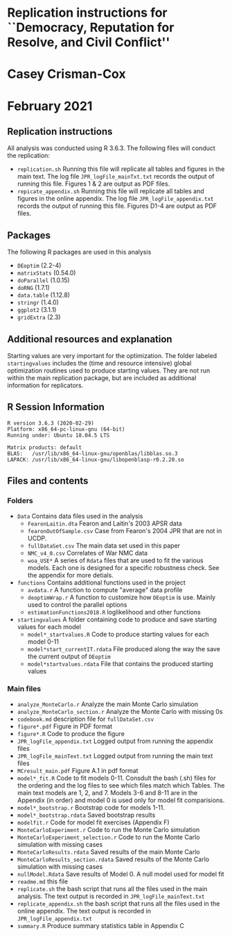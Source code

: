 # Replication instructions for ``Democracy, Reputation for Resolve, and Civil Conflict''
# Casey Crisman-Cox
# February 2021

## Replication instructions
All analysis was conducted using R 3.6.3.  The following files will conduct the replication:

- `replication.sh` Running this file will replicate all tables and figures in the main text. The log file `JPR_logFile_mainTxt.txt` records the output of running this file. Figures 1 & 2 are output as PDF files.
- `repicate_appendix.sh` Running this file will replicate all tables and figures in the online appendix. The log file `JPR_logFile_appendix.txt` records the output of running this file. Figures D1-4 are output as PDF files.


## Packages 
The following R packages are used in this analysis

- `DEoptim` (2.2-4)
- `matrixStats` (0.54.0)
- `doParallel` (1.0.15)
- `doRNG` (1.7.1)
- `data.table` (1.12.8)
- `stringr` (1.4.0)
- `ggplot2` (3.1.1)
- `gridExtra` (2.3)



## Additional resources and explanation
Starting values are very important for the optimization. The folder labeled `startingvalues` includes the (time and resource intensive) global optimization routines used to produce starting values. They are not run within the main replication package, but are included as additional information for replicators.


## R Session Information
    
    R version 3.6.3 (2020-02-29)
    Platform: x86_64-pc-linux-gnu (64-bit)
    Running under: Ubuntu 18.04.5 LTS

    Matrix products: default
    BLAS:   /usr/lib/x86_64-linux-gnu/openblas/libblas.so.3
    LAPACK: /usr/lib/x86_64-linux-gnu/libopenblasp-r0.2.20.so

## Files and contents

### Folders 

- `Data` Contains data files used in the analysis
    - `FearonLaitin.dta` Fearon and Laitin's 2003 APSR data
    - `fearonOutOfSample.csv` Case from Fearon's 2004 JPR that are not in UCDP.
    - `fullDataSet.csv` The main data set used in this paper
    - `NMC_v4_0.csv` Correlates of War NMC data
    - `woa_USE*` A series of `Rdata` files that are used to fit the various models. Each one is designed for a specific robustness check. See the appendix for more detials.
- `functions` Contains additional functions used in the project
    - `avdata.r` A function to compute "average" data profile
    - `deoptimWrap.r` A function to customize how `DEoptim` is use. Mainly used to control the parallel options
    - `estimationFunctions2018.R` loglikelihood and other functions
- `startingvalues` A folder containing code to produce and save starting values for each model
    - `model*_startvalues.R` Code to produce starting values for each model 0-11
    - `model*start_currentIT.rdata` File produced along the way the save the current output of `DEoptim`
    - `model*startvalues.rdata` File that contains the produced starting values
 
### Main files

- `analyze_MonteCarlo.r` Analyze the main Monte Carlo simulation
- `analyze_MonteCarlo_section.r` Analyze the Monte Carlo with missing 0s
- `codebook.md` description file for `fullDataSet.csv`
- `figure*.pdf` Figure in PDF format
- `figure*.R` Code to produce the figure
- `JPR_logFile_appendix.txt` Logged output from running the appendix files
- `JPR_logFile_mainText.txt` Logged output from running the main text files
- `MCresult_main.pdf` Figure A.1 in pdf format
- `model*_fit.R` Code to fit models 0-11. Consdult the bash (.sh) files for the ordering and the log files to see which files match which Tables. The main text models are 1, 2, and 7. Models 3-6 and 8-11 are in the Appendix (in order) and model 0 is used only for model fit comparisions.
- `model*_bootstrap.r` Bootstrap code for models 1-11.
- `model*_bootstrap.rdata` Saved bootstrap results
- `modelfit.r` Code for model fit exercises (Appendix F)
- `MonteCarloExperiment.r` Code to run the Monte Carlo simulation
- `MonteCarloExperiment_selection.r` Code to run the Monte Carlo simulation with missing cases
- `MonteCarloResults.rdata` Saved results of the main Monte Carlo
- `MonteCarloResults_section.rdata` Saved results of the Monte Carlo simulation with missing cases
- `nullModel.Rdata` Save results of Model 0. A null model used for model fit
- `readme.md` this file
- `replicate.sh` the bash script that runs all the files used in the main analysis.  The text output is recorded in `JPR_logFile_mainText.txt`
- `replicate_appendix.sh` the bash script that runs all the files used in the online appendix.  The text output is recorded in `JPR_logFile_appendix.txt`
- `summary.R` Produce summary statistics table in Appendix C


